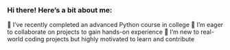 ### Hi there! Here’s a bit about me:

🌱 I’ve recently completed an advanced Python course in college
👯 I’m eager to collaborate on projects to gain hands-on experience
🚀 I’m new to real-world coding projects but highly motivated to learn and contribute


